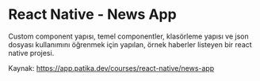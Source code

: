 # React Native - News App
Custom component yapısı, temel componentler, klasörleme yapısı ve json dosyası kullanımını öğrenmek için yapılan, örnek haberler listeyen bir react native projesi. 

Kaynak: https://app.patika.dev/courses/react-native/news-app
